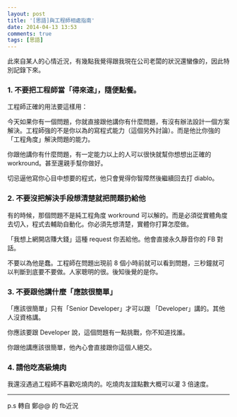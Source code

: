```yaml
---
layout: post
title: '[思語]與工程師相處指南'
date: 2014-04-13 13:53
comments: true
tags: [思語]
---
```

此來自某人的心情近況，有幾點我覺得跟我現在公司老闆的狀況還蠻像的，因此特別記錄下來。

### 1. 不要把工程師當「得來速」，隨便點餐。 ###

工程師正確的用法要這樣用：

今天如果你有一個問題，你就直接跟他講你有什麼問題，有沒有辦法設計一個方案解決。工程師強的不是你以為的寫程式能力（這個另外討論）。而是他比你強的「工程角度」解決問題的能力。

你跟他講你有什麼問題，有一定能力以上的人可以很快就幫你想想出正確的 workround。甚至還親手幫你做好。

切忌逼他寫你心目中想要的程式，他只會覺得你智障然後繼續回去打 diablo。

### 2. 不要沒把解決手段想清楚就把問題扔給他 ###

有的時候，那個問題不是純工程角度 workround 可以解的。而是必須從實體角度去切入，程式去輔助自動化。你必須先想清楚，實體你打算怎麼做。

「我想上網開店賺大錢」這種 request 你丟給他。他會直接永久靜音你的 FB 對話。

不要以為他是蠢。工程師在問題出現前 8 個小時前就可以看到問題，三秒鐘就可以判斷到底要不要做。人家聰明的很。後知後覺的是你。

### 3. 不要跟他講什麼「應該很簡單」 ###

「應該很簡單」只有「Senior Developer」才可以跟 「Developer」講的。其他人沒資格講。

你應該要跟 Developer 說，這個問題有一點挑戰，你不知道找誰。

你跟他講應該很簡單，他內心會直接跟你這個人絕交。

### 4. 請他吃高級燒肉 ###

我還沒遇過工程師不喜歡吃燒肉的。吃燒肉友誼點數大概可以灌 3 倍速度。

-----------------------------------------
p.s 轉自 鄭@@ 的 fb近況
